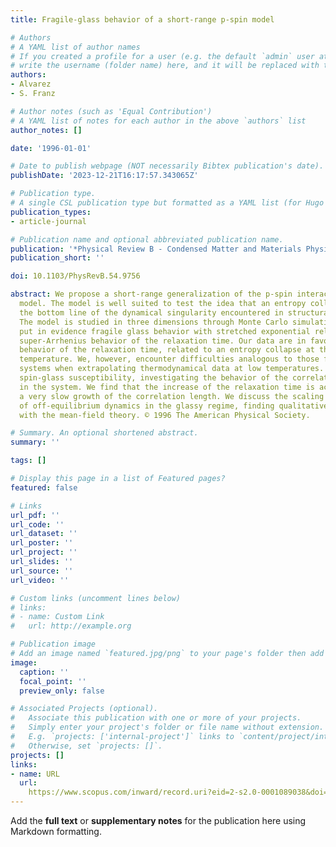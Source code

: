 ```yaml
---
title: Fragile-glass behavior of a short-range p-spin model

# Authors
# A YAML list of author names
# If you created a profile for a user (e.g. the default `admin` user at `content/authors/admin/`), 
# write the username (folder name) here, and it will be replaced with their full name and linked to their profile.
authors:
- Alvarez
- S. Franz

# Author notes (such as 'Equal Contribution')
# A YAML list of notes for each author in the above `authors` list
author_notes: []

date: '1996-01-01'

# Date to publish webpage (NOT necessarily Bibtex publication's date).
publishDate: '2023-12-21T16:17:57.343065Z'

# Publication type.
# A single CSL publication type but formatted as a YAML list (for Hugo requirements).
publication_types:
- article-journal

# Publication name and optional abbreviated publication name.
publication: '*Physical Review B - Condensed Matter and Materials Physics*'
publication_short: ''

doi: 10.1103/PhysRevB.54.9756

abstract: We propose a short-range generalization of the p-spin interaction spin-glass
  model. The model is well suited to test the idea that an entropy collapse is at
  the bottom line of the dynamical singularity encountered in structural glasses.
  The model is studied in three dimensions through Monte Carlo simulations, which
  put in evidence fragile glass behavior with stretched exponential relaxation and
  super-Arrhenius behavior of the relaxation time. Our data are in favor of a Vogel-Fulcher
  behavior of the relaxation time, related to an entropy collapse at the Kauzmann
  temperature. We, however, encounter difficulties analogous to those found in experimental
  systems when extrapolating thermodynamical data at low temperatures. We study the
  spin-glass susceptibility, investigating the behavior of the correlation length
  in the system. We find that the increase of the relaxation time is accompanied by
  a very slow growth of the correlation length. We discuss the scaling properties
  of off-equilibrium dynamics in the glassy regime, finding qualitative agreement
  with the mean-field theory. © 1996 The American Physical Society.

# Summary. An optional shortened abstract.
summary: ''

tags: []

# Display this page in a list of Featured pages?
featured: false

# Links
url_pdf: ''
url_code: ''
url_dataset: ''
url_poster: ''
url_project: ''
url_slides: ''
url_source: ''
url_video: ''

# Custom links (uncomment lines below)
# links:
# - name: Custom Link
#   url: http://example.org

# Publication image
# Add an image named `featured.jpg/png` to your page's folder then add a caption below.
image:
  caption: ''
  focal_point: ''
  preview_only: false

# Associated Projects (optional).
#   Associate this publication with one or more of your projects.
#   Simply enter your project's folder or file name without extension.
#   E.g. `projects: ['internal-project']` links to `content/project/internal-project/index.md`.
#   Otherwise, set `projects: []`.
projects: []
links:
- name: URL
  url: 
    https://www.scopus.com/inward/record.uri?eid=2-s2.0-0001089038&doi=10.1103%2fPhysRevB.54.9756&partnerID=40&md5=cfc0de679b2142fc94ca8f646ae68fc1
---
```


Add the **full text** or **supplementary notes** for the publication here using Markdown formatting.
